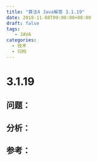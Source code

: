 ```yaml
---
title: "算法4 Java解答 3.1.19"
date: 2018-11-08T09:00:00+08:00
draft: false
tags:
   - JAVA
categories:
  - 技术
  - 归档
---
```



# 3.1.19

## 问题：


## 分析：


## 参考：

